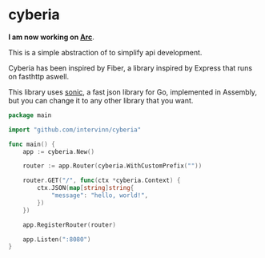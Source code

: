 # cyberia

**I am now working on <a href="https://github.com/intervinn/arc">Arc</a>**.

This is a simple abstraction of <a href="https://github.com/valyala/fasthttp"></a> to simplify api development. 

Cyberia has been inspired by Fiber, a library inspired by Express that runs on fasthttp aswell.

This library uses <a href="https://github.com/bytedance/sonic">sonic</a>, a fast json library for Go, implemented in Assembly, but you can change it to any other library that you want.

```go
package main

import "github.com/intervinn/cyberia"

func main() {
    app := cyberia.New()

    router := app.Router(cyberia.WithCustomPrefix(""))

    router.GET("/", func(ctx *cyberia.Context) {
        ctx.JSON(map[string]string{
            "message": "hello, world!",
        })
    })

    app.RegisterRouter(router)

    app.Listen(":8080")
}
```
